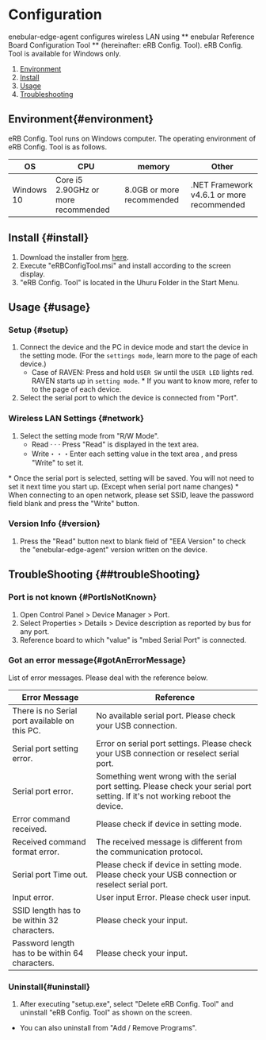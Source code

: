 # Configuration

enebular-edge-agent configures wireless LAN using ** enebular Reference Board Configuration Tool ** (hereinafter: eRB Config. Tool).
eRB Config. Tool is available for Windows only.

1. [Environment](#environment)
1. [Install](#install)
1. [Usage](#usage)
1. [Troubleshooting](#troubleShooting)

## Environment{#environment}

eRB Config. Tool runs on Windows computer.
The operating environment of eRB Config. Tool is as follows.

| OS | CPU | memory | Other |
| --- | --- | --- | --- |
| Windows 10 | Core i5 2.90GHz or more recommended | 8.0GB or more recommended | .NET Framework v4.6.1 or more recommended |

## Install {#install}

1. Download the installer from [here](https://download.enebular.com/eRB-Config-Tool/eRBConfigTool.msi).
1. Execute "eRBConfigTool.msi" and install according to the screen display.
1. "eRB Config. Tool" is located in the Uhuru Folder in the Start Menu.

## Usage {#usage}

### Setup {#setup}
1. Connect the device and the PC in device mode and start the device in the setting mode. (For the `settings mode`, learn more to the page of each device.)
    - Case of RAVEN:  Press and hold `USER SW` until the `USER LED` lights red. RAVEN starts up in `setting mode`. 
    \* If you want to know more, refer to to the page of each device.
1. Select the serial port to which the device is connected from "Port".

### Wireless LAN Settings {#network}
1. Select the setting mode from "R/W Mode".
    - Read · · · Press "Read" is displayed in the text area.
    - Write・・・Enter each setting value in the text area , and press "Write" to set it.

\* Once the serial port is selected, setting will be saved. You will not need to set it next time you start up. (Except when serial port name changes)
\* When connecting to an open network, please set SSID, leave the password field blank and press the "Write" button.

### Version Info {#version}

1. Press the "Read" button next to blank field of "EEA Version" to check the "enebular-edge-agent" version written on the device.

## TroubleShooting {##troubleShooting}

### Port is not known {#PortIsNotKnown}

1. Open Control Panel > Device Manager > Port.
1. Select Properties > Details > Device description as reported by bus for any port.
1. Reference board to which "value" is "mbed Serial Port" is connected.

### Got an error message{#gotAnErrorMessage}

List of error messages. Please deal with the reference below.

| Error Message                                    | Reference                                                                                                                        |
| ------------------------------------------------ | -------------------------------------------------------------------------------------------------------------------------------- |
| There is no Serial port available on this PC.    | No available serial port. Please check your USB connection.                                                                      |
| Serial port setting error.                       | Error on serial port settings. Please check your USB connection or reselect serial port.                                          |
| Serial port error.                               | Something went wrong with the serial port setting. Please check your serial port setting. If it's not working reboot the device. |
| Error command received.                          | Please check if device in setting mode.                                                                                          |
| Received command format error.                   | The received message is different from the communication protocol.                                                               |
| Serial port Time out.                            | Please check if device in setting mode. Please check your USB connection or reselect serial port.                                |
| Input error.                                     | User input Error. Please check user input.                                                                                       |
| SSID length has to be within 32 characters.     | Please check your input.                                                                                                         |
| Password length has to be within 64 characters. | Please check your input.                                                                                                         |

### Uninstall{#uninstall}

1. After executing "setup.exe", select "Delete eRB Config. Tool" and uninstall "eRB Config. Tool" as shown on the screen.

- You can also uninstall from "Add / Remove Programs".
